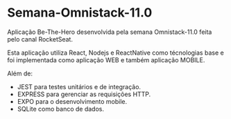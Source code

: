# Semana-Omnistack-11.0

Aplicação Be-The-Hero desenvolvida pela semana Omnistack-11.0 feita pelo canal RocketSeat.

Esta aplicação utiliza React, Nodejs e ReactNative como técnologias base e foi implementada como aplicação WEB e também aplicação MOBILE.

Além de:
  * JEST para testes unitários e de integração.
  * EXPRESS para gerenciar as requisições HTTP.
  * EXPO para o desenvolvimento mobile.
  * SQLite como banco de dados.
  


